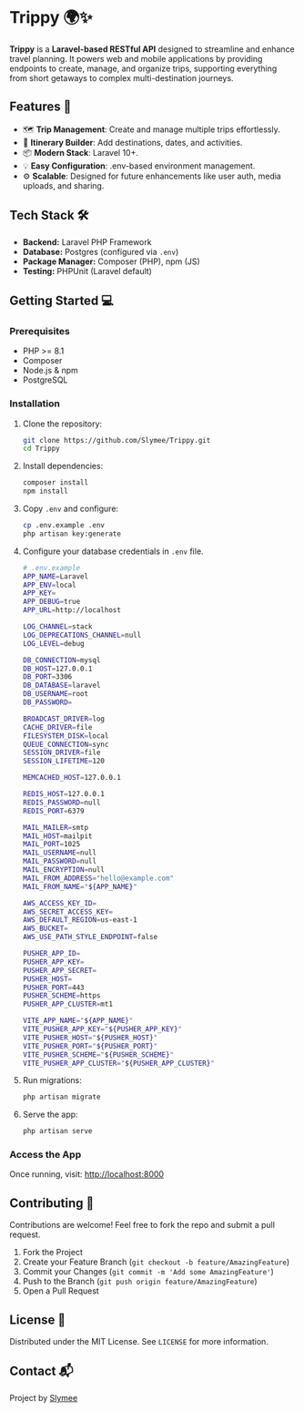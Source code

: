 # Trippy 🌍✨

**Trippy** is a **Laravel-based RESTful API** designed to streamline and enhance travel planning. It powers web and mobile applications by providing endpoints to create, manage, and organize trips, supporting everything from short getaways to complex multi-destination journeys.

## Features 🚀

- 🗺️ **Trip Management**: Create and manage multiple trips effortlessly.
- 📝 **Itinerary Builder**: Add destinations, dates, and activities.
- 📦 **Modern Stack**: Laravel 10+.
- 💡 **Easy Configuration**: .env-based environment management.
- ⚙️ **Scalable**: Designed for future enhancements like user auth, media uploads, and sharing.

## Tech Stack 🛠️

- **Backend:** Laravel PHP Framework
- **Database:** Postgres (configured via `.env`)
- **Package Manager:** Composer (PHP), npm (JS)
- **Testing:** PHPUnit (Laravel default)

## Getting Started 💻

### Prerequisites

- PHP >= 8.1
- Composer
- Node.js & npm
- PostgreSQL

### Installation

1. Clone the repository:
   ```bash
   git clone https://github.com/Slymee/Trippy.git
   cd Trippy
   ```

2. Install dependencies:
   ```bash
   composer install
   npm install
   ```

3. Copy `.env` and configure:
   ```bash
   cp .env.example .env
   php artisan key:generate
   ```

4. Configure your database credentials in `.env` file.
    ```bash
    # .env.example
    APP_NAME=Laravel
    APP_ENV=local
    APP_KEY=
    APP_DEBUG=true
    APP_URL=http://localhost

    LOG_CHANNEL=stack
    LOG_DEPRECATIONS_CHANNEL=null
    LOG_LEVEL=debug

    DB_CONNECTION=mysql
    DB_HOST=127.0.0.1
    DB_PORT=3306
    DB_DATABASE=laravel
    DB_USERNAME=root
    DB_PASSWORD=

    BROADCAST_DRIVER=log
    CACHE_DRIVER=file
    FILESYSTEM_DISK=local
    QUEUE_CONNECTION=sync
    SESSION_DRIVER=file
    SESSION_LIFETIME=120

    MEMCACHED_HOST=127.0.0.1

    REDIS_HOST=127.0.0.1
    REDIS_PASSWORD=null
    REDIS_PORT=6379

    MAIL_MAILER=smtp
    MAIL_HOST=mailpit
    MAIL_PORT=1025
    MAIL_USERNAME=null
    MAIL_PASSWORD=null
    MAIL_ENCRYPTION=null
    MAIL_FROM_ADDRESS="hello@example.com"
    MAIL_FROM_NAME="${APP_NAME}"

    AWS_ACCESS_KEY_ID=
    AWS_SECRET_ACCESS_KEY=
    AWS_DEFAULT_REGION=us-east-1
    AWS_BUCKET=
    AWS_USE_PATH_STYLE_ENDPOINT=false

    PUSHER_APP_ID=
    PUSHER_APP_KEY=
    PUSHER_APP_SECRET=
    PUSHER_HOST=
    PUSHER_PORT=443
    PUSHER_SCHEME=https
    PUSHER_APP_CLUSTER=mt1

    VITE_APP_NAME="${APP_NAME}"
    VITE_PUSHER_APP_KEY="${PUSHER_APP_KEY}"
    VITE_PUSHER_HOST="${PUSHER_HOST}"
    VITE_PUSHER_PORT="${PUSHER_PORT}"
    VITE_PUSHER_SCHEME="${PUSHER_SCHEME}"
    VITE_PUSHER_APP_CLUSTER="${PUSHER_APP_CLUSTER}"
    ```

5. Run migrations:
   ```bash
   php artisan migrate
   ```

6. Serve the app:
   ```bash
   php artisan serve
   ```

### Access the App
Once running, visit: [http://localhost:8000](http://localhost:8000)

## Contributing 🤝

Contributions are welcome! Feel free to fork the repo and submit a pull request.

1. Fork the Project
2. Create your Feature Branch (`git checkout -b feature/AmazingFeature`)
3. Commit your Changes (`git commit -m 'Add some AmazingFeature'`)
4. Push to the Branch (`git push origin feature/AmazingFeature`)
5. Open a Pull Request


## License 📄

Distributed under the MIT License. See `LICENSE` for more information.

## Contact 📬

Project by [Slymee](https://github.com/Slymee)
